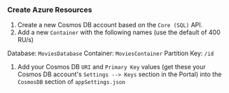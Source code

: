 ### Create Azure Resources

1. Create a new Cosmos DB account based on the `Core (SQL)` API. 
1. Add a new `Container` with the following names (use the default of 400 RU/s)

Database:       `MoviesDatabase`
Container:      `MoviesContainer`
Partition Key:  `/id`

1. Add your Cosmos DB `URI` and `Primary Key` values (get these your Cosmos DB account's `Settings --> Keys` section in the Portal) into the `CosmosDB` section of `appSettings.json`
